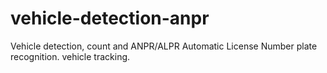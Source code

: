# vehicle-detection-anpr
Vehicle detection, count and ANPR/ALPR Automatic License Number plate recognition. 
vehicle tracking.